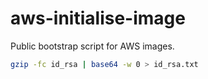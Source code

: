 # aws-initialise-image
Public bootstrap script for AWS images. 


```bash
gzip -fc id_rsa | base64 -w 0 > id_rsa.txt
```

